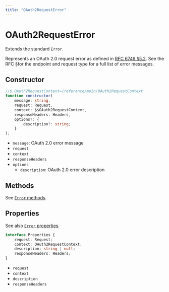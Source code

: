 ```yaml
---
title: "OAuth2RequestError"
---
```


# OAuth2RequestError

Extends the standard `Error`.

Represents an OAuth 2.0 request error as defined in [RFC 6749 §5.2](https://datatracker.ietf.org/doc/html/rfc6749#section-5.2). See the RFC §for the endpoint and request type for a full list of error messages.

## Constructor

```ts
//$ OAuth2RequestContext=/reference/main/OAuth2RequestContext
function constructor(
	message: string,
	request: Request,
	context: $$OAuth2RequestContext,
	responseHeaders: Headers,
	options?: {
		description?: string;
	}
);
```

- `message`: OAuth 2.0 error message
- `request`
- `context`
- `responseHeaders`
- `options`
  - `description`: OAuth 2.0 error description

## Methods

See [`Error` methods](https://developer.mozilla.org/en-US/docs/Web/JavaScript/Reference/Global_Objects/Error#instance_methods).

## Properties

See also [`Error` properties](https://developer.mozilla.org/en-US/docs/Web/JavaScript/Reference/Global_Objects/Error#instance_properties).

```ts
interface Properties {
	request: Request;
	context: OAuth2RequestContext;
	description: string | null;
	responseHeaders: Headers;
}
```

- `request`
- `context`
- `description`
- `responseHeaders`
